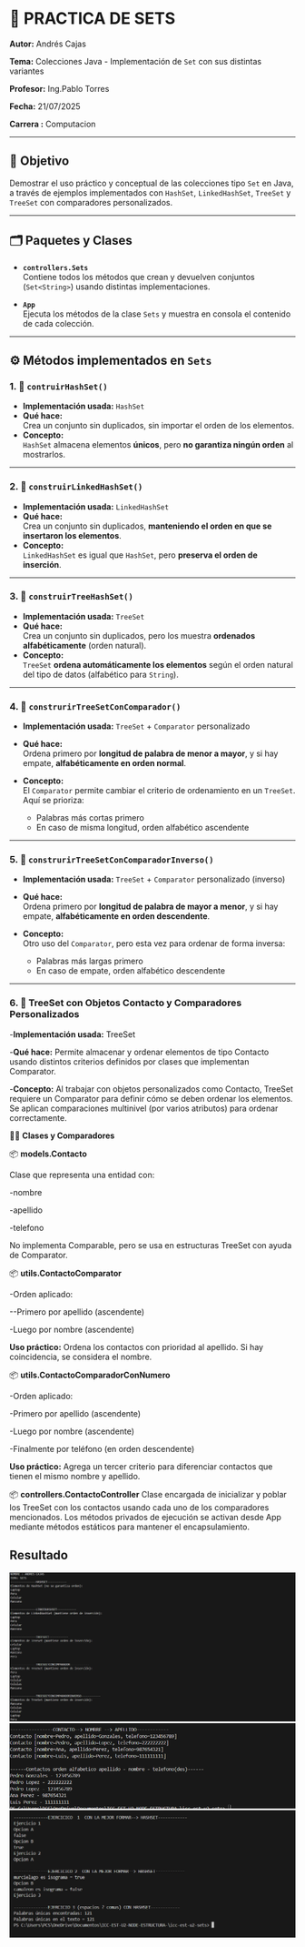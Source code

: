 # 🧠 PRACTICA DE SETS 

**Autor:** Andrés Cajas  

**Tema:** Colecciones Java - Implementación de `Set` con sus distintas variantes

**Profesor:** Ing.Pablo Torres

**Fecha:** 21/07/2025

**Carrera :** Computacion

---

## 📌 Objetivo

Demostrar el uso práctico y conceptual de las colecciones tipo `Set` en Java, a través de ejemplos implementados con `HashSet`, `LinkedHashSet`, `TreeSet` y `TreeSet` con comparadores personalizados.

---

## 🗂️ Paquetes y Clases

- **`controllers.Sets`**  
  Contiene todos los métodos que crean y devuelven conjuntos (`Set<String>`) usando distintas implementaciones.
  
- **`App`**  
  Ejecuta los métodos de la clase `Sets` y muestra en consola el contenido de cada colección.

---

## ⚙️ Métodos implementados en `Sets`

### 1. 🔹 `contruirHashSet()`

- **Implementación usada:** `HashSet`
- **Qué hace:**  
  Crea un conjunto sin duplicados, sin importar el orden de los elementos.
- **Concepto:**  
  `HashSet` almacena elementos **únicos**, pero **no garantiza ningún orden** al mostrarlos.

---

### 2. 🔹 `construirLinkedHashSet()`

- **Implementación usada:** `LinkedHashSet`
- **Qué hace:**  
  Crea un conjunto sin duplicados, **manteniendo el orden en que se insertaron los elementos**.
- **Concepto:**  
  `LinkedHashSet` es igual que `HashSet`, pero **preserva el orden de inserción**.

---

### 3. 🔹 `construirTreeHashSet()`

- **Implementación usada:** `TreeSet`
- **Qué hace:**  
  Crea un conjunto sin duplicados, pero los muestra **ordenados alfabéticamente** (orden natural).
- **Concepto:**  
  `TreeSet` **ordena automáticamente los elementos** según el orden natural del tipo de datos (alfabético para `String`).

---

### 4. 🔹 `construrirTreeSetConComparador()`

- **Implementación usada:** `TreeSet` + `Comparator` personalizado
- **Qué hace:**  
  Ordena primero por **longitud de palabra de menor a mayor**, y si hay empate, **alfabéticamente en orden normal**.
- **Concepto:**  
  El `Comparator` permite cambiar el criterio de ordenamiento en un `TreeSet`. Aquí se prioriza:
  
  - Palabras más cortas primero
  - En caso de misma longitud, orden alfabético ascendente

---

### 5. 🔹 `construrirTreeSetConComparadorInverso()`

- **Implementación usada:** `TreeSet` + `Comparator` personalizado (inverso)
- **Qué hace:**  
  Ordena primero por **longitud de palabra de mayor a menor**, y si hay empate, **alfabéticamente en orden descendente**.
- **Concepto:**  
  Otro uso del `Comparator`, pero esta vez para ordenar de forma inversa:

  - Palabras más largas primero
  - En caso de empate, orden alfabético descendente

---
### 6. 🔹 TreeSet con Objetos Contacto y Comparadores Personalizados
-**Implementación usada:** TreeSet<Contacto>

-**Qué hace:**
 Permite almacenar y ordenar elementos de tipo Contacto usando distintos criterios definidos por clases que implementan Comparator<Contacto>.

-**Concepto:**
 Al trabajar con objetos personalizados como Contacto, TreeSet requiere un Comparator para definir cómo se deben ordenar los elementos.
 Se aplican comparaciones multinivel (por varios atributos) para ordenar correctamente.

👨‍💻 **Clases y Comparadores**

📦 **models.Contacto**

 Clase que representa una entidad con:

 -nombre

 -apellido

 -telefono

 No implementa Comparable, pero se usa en estructuras TreeSet con ayuda de Comparator.

📦 **utils.ContactoComparator**

 -Orden aplicado:

 --Primero por apellido (ascendente)

 -Luego por nombre (ascendente)

**Uso práctico:**
 Ordena los contactos con prioridad al apellido. Si hay coincidencia, se considera el nombre.

📦 **utils.ContactoComparadorConNumero**

 -Orden aplicado:

 -Primero por apellido (ascendente)

 -Luego por nombre (ascendente)

 -Finalmente por teléfono (en orden descendente)

**Uso práctico:**
 Agrega un tercer criterio para diferenciar contactos que tienen el mismo nombre y apellido.

📦 **controllers.ContactoController**
 Clase encargada de inicializar y poblar los TreeSet con los contactos usando cada uno de los comparadores mencionados.
 Los métodos privados de ejecución se activan desde App mediante métodos estáticos para mantener el encapsulamiento.



## Resultado
![Resultado de Ejecucion](SetsConsola.png)
![Resultado de Ejecucion](SetsContacto.png)
![Resultado de Ejecucion](SetsEjercicio.png)

